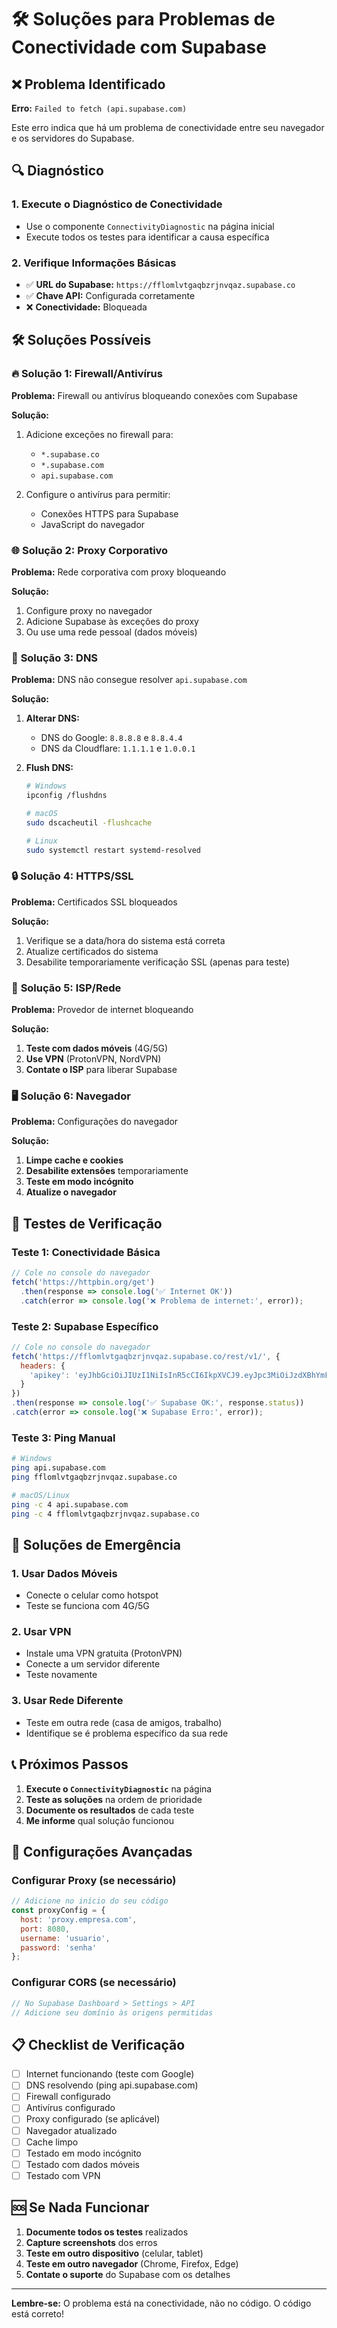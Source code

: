 # 🛠️ Soluções para Problemas de Conectividade com Supabase

## ❌ Problema Identificado
**Erro:** `Failed to fetch (api.supabase.com)`

Este erro indica que há um problema de conectividade entre seu navegador e os servidores do Supabase.

## 🔍 Diagnóstico

### 1. Execute o Diagnóstico de Conectividade
- Use o componente `ConnectivityDiagnostic` na página inicial
- Execute todos os testes para identificar a causa específica

### 2. Verifique Informações Básicas
- ✅ **URL do Supabase:** `https://fflomlvtgaqbzrjnvqaz.supabase.co`
- ✅ **Chave API:** Configurada corretamente
- ❌ **Conectividade:** Bloqueada

## 🛠️ Soluções Possíveis

### 🔥 **Solução 1: Firewall/Antivírus**
**Problema:** Firewall ou antivírus bloqueando conexões com Supabase

**Solução:**
1. Adicione exceções no firewall para:
   - `*.supabase.co`
   - `*.supabase.com`
   - `api.supabase.com`

2. Configure o antivírus para permitir:
   - Conexões HTTPS para Supabase
   - JavaScript do navegador

### 🌐 **Solução 2: Proxy Corporativo**
**Problema:** Rede corporativa com proxy bloqueando

**Solução:**
1. Configure proxy no navegador
2. Adicione Supabase às exceções do proxy
3. Ou use uma rede pessoal (dados móveis)

### 📡 **Solução 3: DNS**
**Problema:** DNS não consegue resolver `api.supabase.com`

**Solução:**
1. **Alterar DNS:**
   - DNS do Google: `8.8.8.8` e `8.8.4.4`
   - DNS da Cloudflare: `1.1.1.1` e `1.0.0.1`

2. **Flush DNS:**
   ```bash
   # Windows
   ipconfig /flushdns
   
   # macOS
   sudo dscacheutil -flushcache
   
   # Linux
   sudo systemctl restart systemd-resolved
   ```

### 🔒 **Solução 4: HTTPS/SSL**
**Problema:** Certificados SSL bloqueados

**Solução:**
1. Verifique se a data/hora do sistema está correta
2. Atualize certificados do sistema
3. Desabilite temporariamente verificação SSL (apenas para teste)

### 🏢 **Solução 5: ISP/Rede**
**Problema:** Provedor de internet bloqueando

**Solução:**
1. **Teste com dados móveis** (4G/5G)
2. **Use VPN** (ProtonVPN, NordVPN)
3. **Contate o ISP** para liberar Supabase

### 🖥️ **Solução 6: Navegador**
**Problema:** Configurações do navegador

**Solução:**
1. **Limpe cache e cookies**
2. **Desabilite extensões** temporariamente
3. **Teste em modo incógnito**
4. **Atualize o navegador**

## 🧪 Testes de Verificação

### Teste 1: Conectividade Básica
```javascript
// Cole no console do navegador
fetch('https://httpbin.org/get')
  .then(response => console.log('✅ Internet OK'))
  .catch(error => console.log('❌ Problema de internet:', error));
```

### Teste 2: Supabase Específico
```javascript
// Cole no console do navegador
fetch('https://fflomlvtgaqbzrjnvqaz.supabase.co/rest/v1/', {
  headers: {
    'apikey': 'eyJhbGciOiJIUzI1NiIsInR5cCI6IkpXVCJ9.eyJpc3MiOiJzdXBhYmFzZSIsInJlZiI6ImZmbG9tbHZ0Z2FxYnpyam52cWF6Iiwicm9sZSI6ImFub24iLCJpYXQiOjE3NTc1NjI2MjcsImV4cCI6MjA3MzEzODYyN30.AjI-ZeoLswTl9D7EsjW1y2vZoctX0CSDI2B_FVXKkd4'
  }
})
.then(response => console.log('✅ Supabase OK:', response.status))
.catch(error => console.log('❌ Supabase Erro:', error));
```

### Teste 3: Ping Manual
```bash
# Windows
ping api.supabase.com
ping fflomlvtgaqbzrjnvqaz.supabase.co

# macOS/Linux
ping -c 4 api.supabase.com
ping -c 4 fflomlvtgaqbzrjnvqaz.supabase.co
```

## 🚨 Soluções de Emergência

### 1. **Usar Dados Móveis**
- Conecte o celular como hotspot
- Teste se funciona com 4G/5G

### 2. **Usar VPN**
- Instale uma VPN gratuita (ProtonVPN)
- Conecte a um servidor diferente
- Teste novamente

### 3. **Usar Rede Diferente**
- Teste em outra rede (casa de amigos, trabalho)
- Identifique se é problema específico da sua rede

## 📞 Próximos Passos

1. **Execute o `ConnectivityDiagnostic`** na página
2. **Teste as soluções** na ordem de prioridade
3. **Documente os resultados** de cada teste
4. **Me informe** qual solução funcionou

## 🔧 Configurações Avançadas

### Configurar Proxy (se necessário)
```javascript
// Adicione no início do seu código
const proxyConfig = {
  host: 'proxy.empresa.com',
  port: 8080,
  username: 'usuario',
  password: 'senha'
};
```

### Configurar CORS (se necessário)
```javascript
// No Supabase Dashboard > Settings > API
// Adicione seu domínio às origens permitidas
```

## 📋 Checklist de Verificação

- [ ] Internet funcionando (teste com Google)
- [ ] DNS resolvendo (ping api.supabase.com)
- [ ] Firewall configurado
- [ ] Antivírus configurado
- [ ] Proxy configurado (se aplicável)
- [ ] Navegador atualizado
- [ ] Cache limpo
- [ ] Testado em modo incógnito
- [ ] Testado com dados móveis
- [ ] Testado com VPN

## 🆘 Se Nada Funcionar

1. **Documente todos os testes** realizados
2. **Capture screenshots** dos erros
3. **Teste em outro dispositivo** (celular, tablet)
4. **Teste em outro navegador** (Chrome, Firefox, Edge)
5. **Contate o suporte** do Supabase com os detalhes

---

**Lembre-se:** O problema está na conectividade, não no código. O código está correto!
